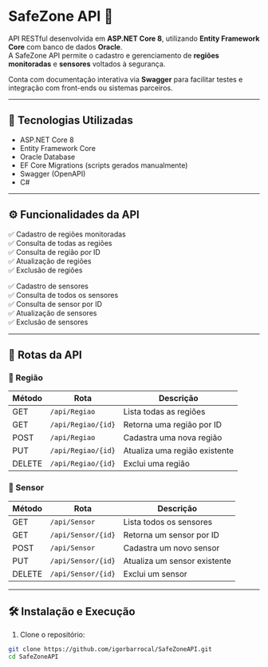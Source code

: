 # SafeZone API 🚨

API RESTful desenvolvida em **ASP.NET Core 8**, utilizando **Entity Framework Core** com banco de dados **Oracle**.  
A SafeZone API permite o cadastro e gerenciamento de **regiões monitoradas** e **sensores** voltados à segurança.

Conta com documentação interativa via **Swagger** para facilitar testes e integração com front-ends ou sistemas parceiros.

---

## 📌 Tecnologias Utilizadas

- ASP.NET Core 8
- Entity Framework Core
- Oracle Database
- EF Core Migrations (scripts gerados manualmente)
- Swagger (OpenAPI)
- C#

---

## ⚙️ Funcionalidades da API

✅ Cadastro de regiões monitoradas  
✅ Consulta de todas as regiões  
✅ Consulta de região por ID  
✅ Atualização de regiões  
✅ Exclusão de regiões  

✅ Cadastro de sensores  
✅ Consulta de todos os sensores  
✅ Consulta de sensor por ID  
✅ Atualização de sensores  
✅ Exclusão de sensores  

---

## 🔗 Rotas da API

### 🔸 Região

| Método | Rota             | Descrição                       |
|--------|------------------|---------------------------------|
| GET    | `/api/Regiao`    | Lista todas as regiões         |
| GET    | `/api/Regiao/{id}` | Retorna uma região por ID    |
| POST   | `/api/Regiao`    | Cadastra uma nova região       |
| PUT    | `/api/Regiao/{id}` | Atualiza uma região existente |
| DELETE | `/api/Regiao/{id}` | Exclui uma região             |

### 🔸 Sensor

| Método | Rota             | Descrição                        |
|--------|------------------|----------------------------------|
| GET    | `/api/Sensor`    | Lista todos os sensores          |
| GET    | `/api/Sensor/{id}` | Retorna um sensor por ID       |
| POST   | `/api/Sensor`    | Cadastra um novo sensor          |
| PUT    | `/api/Sensor/{id}` | Atualiza um sensor existente   |
| DELETE | `/api/Sensor/{id}` | Exclui um sensor               |

---

## 🛠️ Instalação e Execução

1. Clone o repositório:
```bash
git clone https://github.com/igorbarrocal/SafeZoneAPI.git
cd SafeZoneAPI
